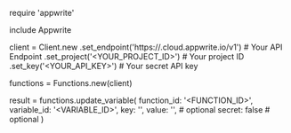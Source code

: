 require 'appwrite'

include Appwrite

client = Client.new
    .set_endpoint('https://<REGION>.cloud.appwrite.io/v1') # Your API Endpoint
    .set_project('<YOUR_PROJECT_ID>') # Your project ID
    .set_key('<YOUR_API_KEY>') # Your secret API key

functions = Functions.new(client)

result = functions.update_variable(
    function_id: '<FUNCTION_ID>',
    variable_id: '<VARIABLE_ID>',
    key: '<KEY>',
    value: '<VALUE>', # optional
    secret: false # optional
)
